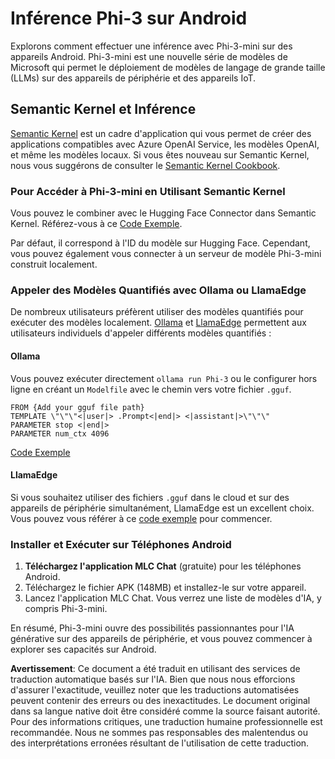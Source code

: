 # **Inférence Phi-3 sur Android**

Explorons comment effectuer une inférence avec Phi-3-mini sur des appareils Android. Phi-3-mini est une nouvelle série de modèles de Microsoft qui permet le déploiement de modèles de langage de grande taille (LLMs) sur des appareils de périphérie et des appareils IoT.

## Semantic Kernel et Inférence

[Semantic Kernel](https://github.com/microsoft/semantic-kernel) est un cadre d'application qui vous permet de créer des applications compatibles avec Azure OpenAI Service, les modèles OpenAI, et même les modèles locaux. Si vous êtes nouveau sur Semantic Kernel, nous vous suggérons de consulter le [Semantic Kernel Cookbook](https://github.com/microsoft/SemanticKernelCookBook?WT.mc_id=aiml-138114-kinfeylo).

### Pour Accéder à Phi-3-mini en Utilisant Semantic Kernel

Vous pouvez le combiner avec le Hugging Face Connector dans Semantic Kernel. Référez-vous à ce [Code Exemple](https://github.com/Azure-Samples/Phi-3MiniSamples/tree/main/semantickernel?WT.mc_id=aiml-138114-kinfeylo).

Par défaut, il correspond à l'ID du modèle sur Hugging Face. Cependant, vous pouvez également vous connecter à un serveur de modèle Phi-3-mini construit localement.

### Appeler des Modèles Quantifiés avec Ollama ou LlamaEdge

De nombreux utilisateurs préfèrent utiliser des modèles quantifiés pour exécuter des modèles localement. [Ollama](https://ollama.com/) et [LlamaEdge](https://llamaedge.com) permettent aux utilisateurs individuels d'appeler différents modèles quantifiés :

#### Ollama

Vous pouvez exécuter directement `ollama run Phi-3` ou le configurer hors ligne en créant un `Modelfile` avec le chemin vers votre fichier `.gguf`.

```gguf
FROM {Add your gguf file path}
TEMPLATE \"\"\"<|user|> .Prompt<|end|> <|assistant|>\"\"\"
PARAMETER stop <|end|>
PARAMETER num_ctx 4096
```

[Code Exemple](https://github.com/Azure-Samples/Phi-3MiniSamples/tree/main/ollama?WT.mc_id=aiml-138114-kinfeylo)

#### LlamaEdge

Si vous souhaitez utiliser des fichiers `.gguf` dans le cloud et sur des appareils de périphérie simultanément, LlamaEdge est un excellent choix. Vous pouvez vous référer à ce [code exemple](https://github.com/Azure-Samples/Phi-3MiniSamples/tree/main/wasm?WT.mc_id=aiml-138114-kinfeylo) pour commencer.

### Installer et Exécuter sur Téléphones Android

1. **Téléchargez l'application MLC Chat** (gratuite) pour les téléphones Android.
2. Téléchargez le fichier APK (148MB) et installez-le sur votre appareil.
3. Lancez l'application MLC Chat. Vous verrez une liste de modèles d'IA, y compris Phi-3-mini.

En résumé, Phi-3-mini ouvre des possibilités passionnantes pour l'IA générative sur des appareils de périphérie, et vous pouvez commencer à explorer ses capacités sur Android.

**Avertissement**:
Ce document a été traduit en utilisant des services de traduction automatique basés sur l'IA. Bien que nous nous efforcions d'assurer l'exactitude, veuillez noter que les traductions automatisées peuvent contenir des erreurs ou des inexactitudes. Le document original dans sa langue native doit être considéré comme la source faisant autorité. Pour des informations critiques, une traduction humaine professionnelle est recommandée. Nous ne sommes pas responsables des malentendus ou des interprétations erronées résultant de l'utilisation de cette traduction.